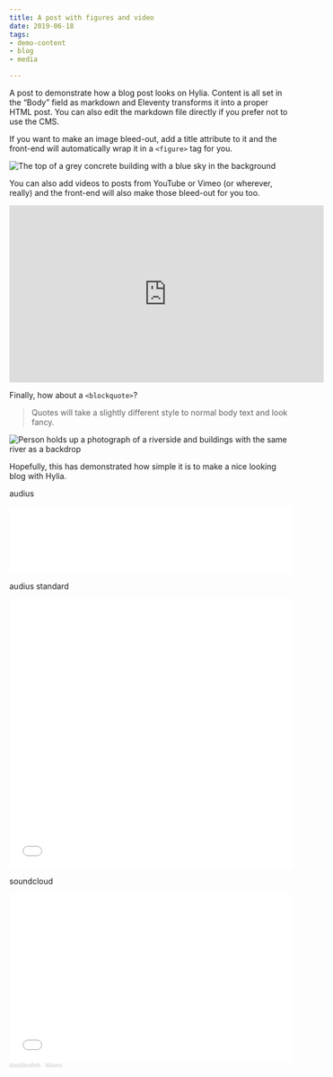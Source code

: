 ```yaml
---
title: A post with figures and video
date: 2019-06-18
tags:
- demo-content
- blog
- media

---
```

A post to demonstrate how a blog post looks on Hylia. Content is all set in the
“Body” field as markdown and Eleventy transforms it into a proper HTML post. You
can also edit the markdown file directly if you prefer not to use the CMS.

If you want to make an image bleed-out, add a title attribute to it and the front-end will automatically wrap it in a `<figure>` tag for you.

![The top of a grey concrete building with a blue sky in the background](/images/demo-image-1.jpg "Brutalism at its finest. Photo by Artificial Photography on Unsplash.")

You can also add videos to posts from YouTube or Vimeo (or wherever, really) and the front-end will also make those bleed-out for you too.

<iframe width="560" height="315" src="https://www.youtube.com/embed/_38JDGnr0vA" frameborder="0" allow="accelerometer; autoplay; encrypted-media; gyroscope; picture-in-picture" allowfullscreen></iframe>

Finally, how about a `<blockquote>`?

> Quotes will take a slightly different style to normal body text and look fancy.

![Person holds up a photograph of a riverside and buildings with the same river as a backdrop](/images/demo-image-2.jpg "Remember, if you want a figure and caption, add a 'title' attribute to image in the body field — Photo by Kharytonova Antonina on Unsplash.")

Hopefully, this has demonstrated how simple it is to make a nice looking blog with Hylia.

audius

<iframe src=[https://audius.co/embed/track?id=77114&ownerId=21526&flavor=compact](https://audius.co/embed/track?id=77114&ownerId=21526&flavor=compact "https://audius.co/embed/track?id=77114&ownerId=21526&flavor=compact") width="100%" height="120" allow="encrypted-media" style="border: none;"></iframe>

audius standard  
<iframe src=[https://audius.co/embed/track?id=77114&ownerId=21526&flavor=card](https://audius.co/embed/track?id=77114&ownerId=21526&flavor=card "https://audius.co/embed/track?id=77114&ownerId=21526&flavor=card") width="100%" height="480" allow="encrypted-media" style="border: none;"></iframe>

soundcloud  
<iframe width="100%" height="300" scrolling="no" frameborder="no" allow="autoplay" src="[https://w.soundcloud.com/player/?url=https%3A//api.soundcloud.com/tracks/854894704&color=%23ff5500&auto_play=false&hide_related=false&show_comments=true&show_user=true&show_reposts=false&show_teaser=true&visual=true](https://w.soundcloud.com/player/?url=https%3A//api.soundcloud.com/tracks/854894704&color=%23ff5500&auto_play=false&hide_related=false&show_comments=true&show_user=true&show_reposts=false&show_teaser=true&visual=true "https://w.soundcloud.com/player/?url=https%3A//api.soundcloud.com/tracks/854894704&color=%23ff5500&auto_play=false&hide_related=false&show_comments=true&show_user=true&show_reposts=false&show_teaser=true&visual=true")"></iframe><div style="font-size: 10px; color: #cccccc;line-break: anywhere;word-break: normal;overflow: hidden;white-space: nowrap;text-overflow: ellipsis; font-family: Interstate,Lucida Grande,Lucida Sans Unicode,Lucida Sans,Garuda,Verdana,Tahoma,sans-serif;font-weight: 100;"><a href="[https://soundcloud.com/david-anderson-311246111](https://soundcloud.com/david-anderson-311246111 "https://soundcloud.com/david-anderson-311246111")" title="davidlionfish" target="_blank" style="color: #cccccc; text-decoration: none;">davidlionfish</a> · <a href="[https://soundcloud.com/david-anderson-311246111/waves](https://soundcloud.com/david-anderson-311246111/waves "https://soundcloud.com/david-anderson-311246111/waves")" title="Waves" target="_blank" style="color: #cccccc; text-decoration: none;">Waves</a></div>